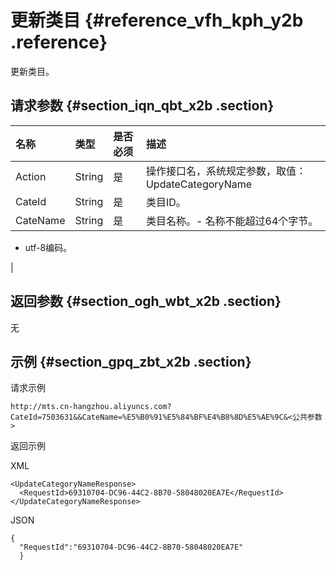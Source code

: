# 更新类目 {#reference_vfh_kph_y2b .reference}

更新类目。

## 请求参数 {#section_iqn_qbt_x2b .section}

|名称|类型|是否必须|描述|
|:-|:-|:---|:-|
|Action|String|是|操作接口名，系统规定参数，取值：UpdateCategoryName|
|CateId|String|是|类目ID。|
|CateName|String|是|类目名称。-   名称不能超过64个字节。
-   utf-8编码。

|

## 返回参数 {#section_ogh_wbt_x2b .section}

无

## 示例 {#section_gpq_zbt_x2b .section}

请求示例

```
http://mts.cn-hangzhou.aliyuncs.com?CateId=7503631&&CateName=%E5%B0%91%E5%84%BF%E4%B8%8D%E5%AE%9C&<公共参数>
```

返回示例

XML

```
<UpdateCategoryNameResponse>
  <RequestId>69310704-DC96-44C2-8B70-58048020EA7E</RequestId>
</UpdateCategoryNameResponse>
```

JSON

```
{
  "RequestId":"69310704-DC96-44C2-8B70-58048020EA7E"
  }
```

